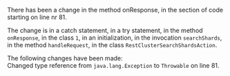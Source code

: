 There has been a change in the method onResponse, in the section of code starting on line nr 81.
  
The change is in a catch statement, in a try statement, in the method ```onResponse```, in the class ```1```, in an initialization, in the invocation ```searchShards```, in the method ```handleRequest```, in the class ```RestClusterSearchShardsAction```.
  
The following changes have been made:  
Changed type reference from ```java.lang.Exception``` to ```Throwable``` on line 81.  
